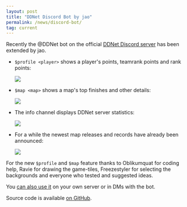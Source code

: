 ```yaml
---
layout: post
title: "DDNet Discord Bot by jao"
permalink: /news/discord-bot/
tag: current
---
```


Recently the @DDNet bot on the official [DDNet Discord server](https://ddnet.tw/discord) has been extended by jao.

- `$profile <player>` shows a player's points, teamrank points and rank points:

  <img class="demo" src="/profile_Starkiller.png" />

- `$map <map>` shows a map's top finishes and other details:

  <img class="demo" src="/map_profile_Cuboid.png" />

- The info channel displays DDNet server statistics:

  <img class="demo" src="/discord_info.png" />

- For a while the newest map releases and records have already been announced:

  <img class="demo" src="/discord_records.png" />

For the new `$profile` and `$map` feature thanks to Oblikumquat for coding help, Ravie for drawing the game-tiles, Freezestyler for selecting the backgrounds and everyone who tested and suggested ideas.

You [can also use it](https://discordapp.com/api/oauth2/authorize?client_id=421296159290687488&permissions=34816&scope=bot) on your own server or in DMs with the bot.

Source code is available [on GitHub](https://github.com/12pm/ddnet-discordbot).
